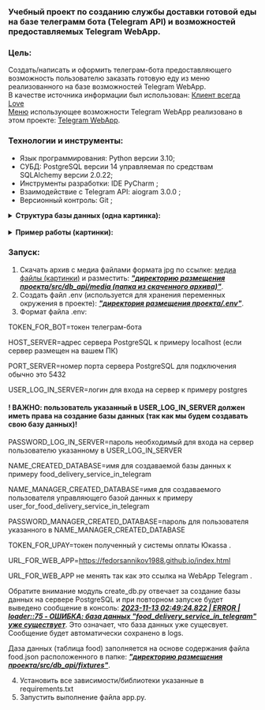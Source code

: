 ### Учебный проект по созданию службы доставки готовой еды на базе телеграмм бота (Telegram API) и возможностей предоставляемых Telegram WebApp.

### Цель:
Создать/написать и оформить телеграм-бота предоставляющего возможность 
пользователю заказать готовую еду из меню реализованного на базе 
возможностей Telegram WebApp.
<br>
В качестве источника информации был использован: 
<a href="https://klient-vsegda-love.ru/">Клиент всегда Love</a>
<br>
<a href="https://fedorsannikov1988.github.io/index.html">Меню</a> 
использующее возможности Telegram WebApp реализовано в этом проекте: 
<a href="https://github.com/FedorSannikov1988/FedorSannikov1988.github.io.git">Telegram WebApp</a>.

### Технологии и инструменты:
- Язык программирования: Python версии 3.10; 
- СУБД: PostgreSQL версии 14 управляемая по средствам SQLAlchemy версии 2.0.22;
- Инструменты разработки: IDE PyCharm ;
- Взаимодействие с Telegram API: aiogram 3.0.0 ;
- Версионный контроль: Git ;

<details><summary><strong>Структура базы данных (одна картинка):</strong></summary>

![database_structure](/pictures/database_structure.jpg "database_structure") 

</details>

<br>


<details><summary><strong>Пример работы (картинки):</strong></summary>

#### Начало работы:

![start1](/pictures/bot_start_work.png "start work") 

#### Команда /start:

![start2](/pictures/bot_command_start.png "command start")

#### Команда /help или кнопка Помощь:

![help](/pictures/bot_command_help.png "command help") 

#### Команда /manual или кнопка Инструкция:

![catalog_categories](/pictures/bot_command_manual.png "command manual")

#### Команда /developer или кнопка Разработчик:

![catalog_manufacturer](/pictures/bot_command_developer.png "command developer")

#### Команда /hide_menu или кнопка Скрыть меню:

![catalog_name_devices](/pictures/bot_command_hide_menu.png "command hide_menu")

#### Команда /reviews или кнопка Книга отзывов:

![catalog_name_devices](/pictures/bot_command_reviews.png "command reviews")

#### Зарегестрироваться:

![catalog_name_devices](/pictures/register.png "register")

#### Меню готовых блюд:

![catalog_name_devices](/pictures/menu.png "menu")

#### Доставка:

![catalog_name_devices](/pictures/delivery.png "delivery")

#### Получение данных из WebApp в боте (первая часть):

![catalog_name_devices](/pictures/order_part_one.png "order_part_one")

#### Получение данных из WebApp в боте (вторая часть):

![catalog_name_devices](/pictures/order_part_two.png "order_part_two")

#### Команда /orders:

![catalog_name_devices](/pictures/bot_command_my_orders.png "orders")

</details>

### Запуск:

1. Скачать архив с медиа файлами формата jpg по ссылке:
<a href="https://disk.yandex.ru/d/PbETbXgVILuDxA">медиа файлы (картинки)</a> 
и разместить: ***<u>"директорию размещения проекта/src/db_api/media
(папка из скаченного архива)"</u>***.
2. Создать файл .env (используется для хранения переменных окружения 
в проекте): ***<u>"директория размещения проекта/.env"</u>***.
3. Формат файла .env:

TOKEN_FOR_BOT=токен телеграм-бота

HOST_SERVER=адрес сервера PostgreSQL к примеру localhost (если сервер размещен на вашем ПК)

PORT_SERVER=номер порта сервера PostgreSQL для подключения обычно это 5432

USER_LOG_IN_SERVER=логин для входа на сервер к примеру postgres

#### ! ВАЖНО: пользователь указанный в USER_LOG_IN_SERVER должен иметь права на создание базы данных (так как мы будем создавать свою базу данных)!

PASSWORD_LOG_IN_SERVER=пароль необходимый для входа на сервер пользователю указанному в USER_LOG_IN_SERVER

NAME_CREATED_DATABASE=имя для создаваемой базы данных к примеру food_delivery_service_in_telegram

NAME_MANAGER_CREATED_DATABASE=имя для создаваемого пользователя управляющего базой данных к примеру user_for_food_delivery_service_in_telegram

PASSWORD_MANAGER_CREATED_DATABASE=пароль для пользователя указанного в NAME_MANAGER_CREATED_DATABASE 

TOKEN_FOR_UPAY=токен полученный у системы оплаты Юкassa .

URL_FOR_WEB_APP=https://fedorsannikov1988.github.io/index.html

URL_FOR_WEB_APP не менять так как это ссылка на WebApp Telegram .

Обратите внимание модуль create_db.py отвечает за создание базы данных 
на сервере PostgreSQL и при повторном запуске будет выведено сообщение 
в консоль: 
***<u>2023-11-13 02:49:24.822 | ERROR    | loader:<module>:75 - ОШИБКА: база данных "food_delivery_service_in_telegram" уже существует</u>***.
Это означает, что база данных уже сущесвует. Сообщение будет автоматически сохранено в logs.

Даза данных (таблица food) заполняется на основе содержания файла food.json расположенного в папке: ***<u>"директорию размещения проекта/src/db_api/fixtures"</u>***.

4. Установить все зависимости/библиотеки указанные в requirements.txt
5. Запустить выполнение файла app.py.
